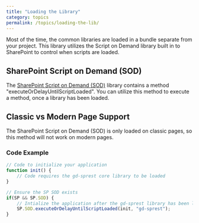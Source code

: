 ```yaml
---
title: "Loading the Library"
category: topics
permalink: /topics/loading-the-lib/
---
```

Most of the time, the common libraries are loaded in a bundle separate from your project. This library utilizes the Script on Demand library built in to SharePoint to control when scripts are loaded.

## SharePoint Script on Demand (SOD)

The [SharePoint Script on Demand (SOD)](https://docs.microsoft.com/en-us/previous-versions/office/developer/sharepoint-2010/ff410742(v%3Doffice.14)) library contains a method "executeOrDelayUntilScriptLoaded". You can utilize this method to execute a method, once a library has been loaded.

## Classic vs Modern Page Support

The SharePoint Script on Demand (SOD) is only loaded on classic pages, so this method will not work on modern pages.

### Code Example

```js
// Code to initialize your application
function init() {
    // Code requires the gd-sprest core library to be loaded
}

// Ensure the SP SOD exists
if(SP && SP.SOD) {
    // Intialize the application after the gd-sprest library has been loaded
    SP.SOD.executeOrDelayUntilScriptLoaded(init, "gd-sprest");
}
```
